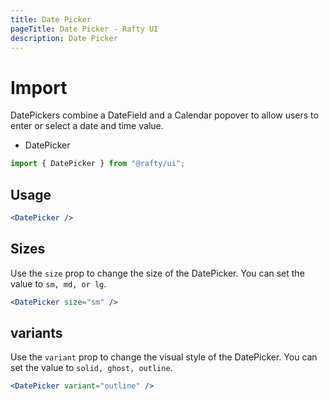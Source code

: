 ```yaml
---
title: Date Picker
pageTitle: Date Picker - Rafty UI
description: Date Picker
---
```


# Import

DatePickers combine a DateField and a Calendar popover to allow users to enter or select a date and time value.

- DatePicker

```jsx
import { DatePicker } from "@rafty/ui";
```

## Usage

```jsx
<DatePicker />
```

## Sizes

Use the `size` prop to change the size of the DatePicker. You can set the value to `sm, md, or lg`.

```jsx
<DatePicker size="sm" />
```

## variants

Use the `variant` prop to change the visual style of the DatePicker. You can set the value to `solid, ghost, outline`.

```jsx
<DatePicker variant="outline" />
```
